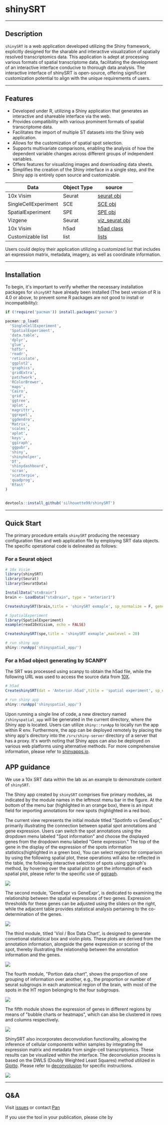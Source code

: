 # shinySRT

---


## Description


`shinySRT` is a web application developed utilizing the Shiny framework, explicitly designed for the sharable and interactive visualization of spatially resolved transcriptomics data. This application is adept at processing various formats of spatial transcriptome data, facilitating the development of an interactive interface conducive to thorough data analysis. The interactive interface of shinySRT is open-source, offering significant customization potential to align with the unique requirements of users.




---

## Features

- Developed under R, utilizing a Shiny application that generates an interactive and shareable interface via the web.
- Provides compatibility with various prominent formats of spatial transcriptome data.
- Facilitates the import of multiple ST datasets into the Shiny web application.
- Allows for the customization of spatial spot selection.
- Supports multivariate comparisons, enabling the analysis of how the dependent variable changes across different groups of independent variables.
- Offers features for visualizing images and downloading data sheets.
- Simplifies the creation of the Shiny interface in a single step, and the Shiny app is entirely open source and customizable.


| Data      | Object Type | source |
| ----------- | ----------- | ----------- |
| 10x Visim     | Seurat       | [seurat obj](https://www.10xgenomics.com/resources/datasets?menu%5Bproducts.name%5D=Spatial%20Gene%20Expression&query=&page=1&configure%5BhitsPerPage%5D=50&configure%5BmaxValuesPerFacet%5D=1000) |
| SingleCellExperiment   | SCE        | [SCE obj](docs/SingleCellExperimentprocess.md) |
| SpatialExperiment   | SPE        | [SPE obj](docs/SpatialExperimentprocess.md) |
| Vizgene  | Seurat        | [viz_seurat obj](docs/vizgeneprocess.md) |
| 10x Visim   | h5ad        | [h5ad class](docs/scanpyprocess.md) |
| Customizable list   | list        | [lists](docs/customlistprocess.md) |


Users could deploy their application utilizing a customized list that includes an expression matrix, metadata, imagery, as well as coordinate information.

---

## Installation

To begin, it's important to verify whether the necessary installation packages for `shinySRT` have already been installed (The best version of R is 4.0 or above, to prevent some R packages are not good to install or incompatibility):

``` r
if (!require('pacman')) install.packages('pacman')

pacman::p_load(
  'SingleCellExperiment',
  'SpatialExperiment',
  'data.table',
  'dplyr',
  'glue',
  'hdf5r',
  'readr',
  'reticulate',
  'ggplot2',
  'graphics',
  'gridExtra',
  'patchwork',
  'RColorBrewer',
  'maps',
  'Cairo',
  'grid',
  'ggtree',
  'aplot',
  'magrittr',
  'ggrepel',
  'ggdendro',
  'Matrix',
  'scales',
  'aplot',
  'keys',
  'ggiraph',
  'ggpubr',
  'shiny',
  'shinyhelper',
  'DT',
  'shinydashboard',
  'scran',
  'scatterpie',
  'quadprog',
  'Rfast'
)


devtools::install_github('silhouette99/shinySRT')
```



---

## Quick Start

The primary procedure entails `shinySRT` producing the necessary configuration files and web application file by employing SRT data objects. The specific operational code is delineated as follows:

### For a Seurat object

``` r
# 10x Visim
library(shinySRT)
library(Seurat)
library(SeuratData)

InstallData("stxBrain")
brain <- LoadData("stxBrain", type = "anterior1")

CreateshinySRT(brain,title = 'shinySRT exmaple', sp_normalize = F, gene.mapping = F)

# SpatialExperiment
library(SpatialExperiment)
example(read10xVisium, echo = FALSE)

CreateshinySRT(spe,title = 'shinySRT exmaple',maxlevel = 20)

# run shiny app
shiny::runApp('shinyspatial_app/')
```

### For a h5ad object generating by SCANPY

The SRT was processed using scanpy to obtain the h5ad file, while the following URL was used to access the source data from [10X](https://www.10xgenomics.com/resources/datasets/mouse-brain-serial-section-2-sagittal-anterior-1-standard).


``` r
# h5ad
CreateshinySRT(dat = 'Anterior.h5ad',title = 'spatial experiment', sp_normalize = F)

# run shiny app
shiny::runApp('shinyspatial_app/')

```

Upon running a single line of code, a new directory named `/shinyspatial_app` will be generated in the current directory, where the Shiny app is located. Users can utilize `shiny::runApp` to locally run the app within R env. Furthermore, the app can be deployed remotely by placing the shiny app's directory into the `/srv/shiny-server` directory of a server that has a proxy. It's worth noting that Shiny apps can also be deployed on various web platforms using alternative methods. For more comprehensive information, please refer to [shinyapps.io](https://www.shinyapps.io/).


## APP guidance

We use a 10x SRT data within the lab as an example to demonstrate content of `shinySRT`.

The Shiny app created by `shinySRT` comprises five primary modules, as indicated by the module names in the leftmost menu bar in the figure. At the bottom of the menu bar (highlighted in an orange box), there is an input field for importing annotations for new spots (highlighted in a red box).


The current view represents the initial module titled "SpotInfo vs GeneExpr," primarily illustrating the connection between spatial spot annotations and gene expression. Users can switch the spot annotations using the dropdown menu labeled "Spot information" and choose the displayed genes from the dropdown menu labeled "Gene expression." The top of the gene in the display of the expression of the spots information statistics(highlighted in a green box), You can select regions for comparison by using the following spatial plot, these operations will also be reflected in the table, the following interactive selection of spots using ggiraph's method, by hovering over the spatial plot to get the information of each spatial plot, please refer to the specific use of [ggiraph](https://davidgohel.github.io/ggiraph/).


![](image/content1-1.png)


The second module, 'GeneExpr vs GeneExpr', is dedicated to examining the relationship between the spatial expressions of two genes. Expression thresholds for these genes can be adjusted using the sliders on the right, while the adjacent table provides statistical analysis pertaining to the co-determination of the genes.


![](image/content2-1.png)


The third module, titled 'Viol / Box Data Chart', is designed to generate convetional statistical box and violin plots. These plots are derived from the annotation information, alongside the gene expression or scoring of the spot, thereby illustrating the relationship between the annotation information and the genes.


![](image/content3-1.png)


The fourth module, "Portion data chart", shows the proportion of one grouping of information over another, e.g., the proportion or number of seurat subgroups in each anatomical region of the brain, with most of the spots in the HT region belonging to the four subgroups.


![](image/content4-1.png)


The fifth module shows the expression of genes in different regions by means of "bubble charts or heatmaps", which can also be clustered in rows and columns respectively.


![](image/content5-1.png)


ShinySRT also incorporates deconvolution functionality, allowing the inference of cellular components within samples by integrating the expression matrix and metadata from single-cell transcriptomics. These results can be visualized within the interface. The deconvolution process is based on the DWLS (Doubly Weighted Least Squares) method utilized in [Giotto](https://giottosuite.readthedocs.io/en/latest/subsections/datasets/mouse_visium_brain.html). Please refer to [deconvolusion](docs/deconvolusion.md) for specific instructions.


![](image/content6-2.png)


---


## Q&A

Visit [issues](https://github.com/silhouette99/ShinySRT/issues) or contact [Pan](https://github.com/silhouette99)


If you use the tool in your publication, please cite by




